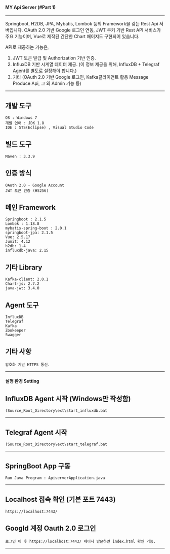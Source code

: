 #### MY Api Server (#Part 1)
----

Springboot, H2DB, JPA, Mybatis, Lombok 등의 Framework을 갖는 Rest Api 서버입니다.
OAuth 2.0 기반 Google 로그인 연동, JWT 쿠키 기반 Rest API 서비스가 주요 기능이며, Vue로 제작된 간단한 Chart 페이지도 구현되어 있습니다.

API로 제공하는 기능은, 
1. JWT 토큰 발급 및 Authorization 기반 인증.
2. InfluxDB 기반 시계열 데이터 제공. (이 정보 제공을 위해, InfluxDB + Telegraf Agent를 별도로 설정해야 합니다.)
3. 기타 (OAuth 2.0 기반 Google 로그인, Kafka클라이언트 활용 Message Produce Api, 그 외 Admin 기능 등)

----

## 개발 도구
```
OS : Windows 7
개발 언어 : JDK 1.8
IDE : STS(Eclipse) , Visual Studio Code
```


## 빌드 도구
```
Maven : 3.3.9
```


## 인증 방식
```
OAuth 2.0 - Google Account
JWT 토큰 인증 (HS256)
```


## 메인 Framework
```
Springboot : 2.1.5
Lombok : 1.18.8
mybatis-spring-boot : 2.0.1
springboot-jpa: 2.1.5
Vue: 2.5.17
Junit: 4.12
h2db: 1.4
influxdb-java: 2.15
```


## 기타 Library
```
Kafka-client: 2.0.1
Chart-js: 2.7.2
java-jwt: 3.4.0
```


## Agent 도구
```
InfluxDB
Telegraf
Kafka
Zookeeper
Swagger
```


## 기타 사항
```
암호화 기반 HTTPS 통신. 
```

----


#### 실행 환경 Setting

## InfluxDB Agent 시작 (Windows만 작성함)
```
(Source_Root_Directory\ext\start_influxdb.bat
```
----

## Telegraf Agent 시작 
```
(Source_Root_Directory\ext\start_telegraf.bat
```
----

## SpringBoot App 구동
```
Run Java Program : ApiserverApplication.java
```
----

## Localhost 접속 확인 (기본 포트 7443)
```
https://localhost:7443/
```

## Googld 계정 Oauth 2.0 로그인
```
로그인 이 후 https://localhost:7443/ 페이지 방문하면 index.html 확인 가능.
```

----------
